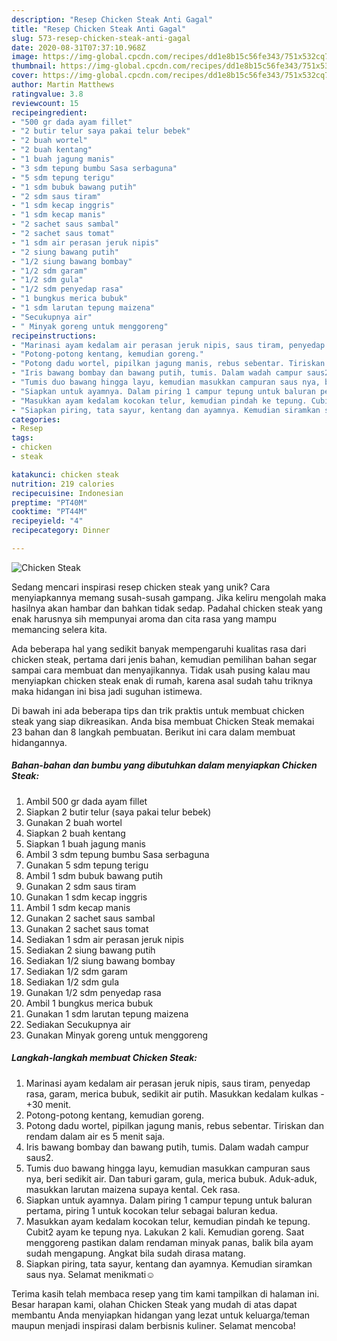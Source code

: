 ```yaml
---
description: "Resep Chicken Steak Anti Gagal"
title: "Resep Chicken Steak Anti Gagal"
slug: 573-resep-chicken-steak-anti-gagal
date: 2020-08-31T07:37:10.968Z
image: https://img-global.cpcdn.com/recipes/dd1e8b15c56fe343/751x532cq70/chicken-steak-foto-resep-utama.jpg
thumbnail: https://img-global.cpcdn.com/recipes/dd1e8b15c56fe343/751x532cq70/chicken-steak-foto-resep-utama.jpg
cover: https://img-global.cpcdn.com/recipes/dd1e8b15c56fe343/751x532cq70/chicken-steak-foto-resep-utama.jpg
author: Martin Matthews
ratingvalue: 3.8
reviewcount: 15
recipeingredient:
- "500 gr dada ayam fillet"
- "2 butir telur saya pakai telur bebek"
- "2 buah wortel"
- "2 buah kentang"
- "1 buah jagung manis"
- "3 sdm tepung bumbu Sasa serbaguna"
- "5 sdm tepung terigu"
- "1 sdm bubuk bawang putih"
- "2 sdm saus tiram"
- "1 sdm kecap inggris"
- "1 sdm kecap manis"
- "2 sachet saus sambal"
- "2 sachet saus tomat"
- "1 sdm air perasan jeruk nipis"
- "2 siung bawang putih"
- "1/2 siung bawang bombay"
- "1/2 sdm garam"
- "1/2 sdm gula"
- "1/2 sdm penyedap rasa"
- "1 bungkus merica bubuk"
- "1 sdm larutan tepung maizena"
- "Secukupnya air"
- " Minyak goreng untuk menggoreng"
recipeinstructions:
- "Marinasi ayam kedalam air perasan jeruk nipis, saus tiram, penyedap rasa, garam, merica bubuk, sedikit air putih. Masukkan kedalam kulkas -+30 menit."
- "Potong-potong kentang, kemudian goreng."
- "Potong dadu wortel, pipilkan jagung manis, rebus sebentar. Tiriskan dan rendam dalam air es 5 menit saja."
- "Iris bawang bombay dan bawang putih, tumis. Dalam wadah campur saus2."
- "Tumis duo bawang hingga layu, kemudian masukkan campuran saus nya, beri sedikit air. Dan taburi garam, gula, merica bubuk. Aduk-aduk, masukkan larutan maizena supaya kental. Cek rasa."
- "Siapkan untuk ayamnya. Dalam piring 1 campur tepung untuk baluran pertama, piring 1 untuk kocokan telur sebagai baluran kedua."
- "Masukkan ayam kedalam kocokan telur, kemudian pindah ke tepung. Cubit2 ayam ke tepung nya. Lakukan 2 kali. Kemudian goreng. Saat menggoreng pastikan dalam rendaman minyak panas, balik bila ayam sudah mengapung. Angkat bila sudah dirasa matang."
- "Siapkan piring, tata sayur, kentang dan ayamnya. Kemudian siramkan saus nya. Selamat menikmati☺"
categories:
- Resep
tags:
- chicken
- steak

katakunci: chicken steak 
nutrition: 219 calories
recipecuisine: Indonesian
preptime: "PT40M"
cooktime: "PT44M"
recipeyield: "4"
recipecategory: Dinner

---
```



![Chicken Steak](https://img-global.cpcdn.com/recipes/dd1e8b15c56fe343/751x532cq70/chicken-steak-foto-resep-utama.jpg)

Sedang mencari inspirasi resep chicken steak yang unik? Cara menyiapkannya memang susah-susah gampang. Jika keliru mengolah maka hasilnya akan hambar dan bahkan tidak sedap. Padahal chicken steak yang enak harusnya sih mempunyai aroma dan cita rasa yang mampu memancing selera kita.



Ada beberapa hal yang sedikit banyak mempengaruhi kualitas rasa dari chicken steak, pertama dari jenis bahan, kemudian pemilihan bahan segar sampai cara membuat dan menyajikannya. Tidak usah pusing kalau mau menyiapkan chicken steak enak di rumah, karena asal sudah tahu triknya maka hidangan ini bisa jadi suguhan istimewa.


Di bawah ini ada beberapa tips dan trik praktis untuk membuat chicken steak yang siap dikreasikan. Anda bisa membuat Chicken Steak memakai 23 bahan dan 8 langkah pembuatan. Berikut ini cara dalam membuat hidangannya.

<!--inarticleads1-->

##### Bahan-bahan dan bumbu yang dibutuhkan dalam menyiapkan Chicken Steak:

1. Ambil 500 gr dada ayam fillet
1. Siapkan 2 butir telur (saya pakai telur bebek)
1. Gunakan 2 buah wortel
1. Siapkan 2 buah kentang
1. Siapkan 1 buah jagung manis
1. Ambil 3 sdm tepung bumbu Sasa serbaguna
1. Gunakan 5 sdm tepung terigu
1. Ambil 1 sdm bubuk bawang putih
1. Gunakan 2 sdm saus tiram
1. Gunakan 1 sdm kecap inggris
1. Ambil 1 sdm kecap manis
1. Gunakan 2 sachet saus sambal
1. Gunakan 2 sachet saus tomat
1. Sediakan 1 sdm air perasan jeruk nipis
1. Sediakan 2 siung bawang putih
1. Sediakan 1/2 siung bawang bombay
1. Sediakan 1/2 sdm garam
1. Sediakan 1/2 sdm gula
1. Gunakan 1/2 sdm penyedap rasa
1. Ambil 1 bungkus merica bubuk
1. Gunakan 1 sdm larutan tepung maizena
1. Sediakan Secukupnya air
1. Gunakan  Minyak goreng untuk menggoreng




<!--inarticleads2-->

##### Langkah-langkah membuat Chicken Steak:

1. Marinasi ayam kedalam air perasan jeruk nipis, saus tiram, penyedap rasa, garam, merica bubuk, sedikit air putih. Masukkan kedalam kulkas -+30 menit.
1. Potong-potong kentang, kemudian goreng.
1. Potong dadu wortel, pipilkan jagung manis, rebus sebentar. Tiriskan dan rendam dalam air es 5 menit saja.
1. Iris bawang bombay dan bawang putih, tumis. Dalam wadah campur saus2.
1. Tumis duo bawang hingga layu, kemudian masukkan campuran saus nya, beri sedikit air. Dan taburi garam, gula, merica bubuk. Aduk-aduk, masukkan larutan maizena supaya kental. Cek rasa.
1. Siapkan untuk ayamnya. Dalam piring 1 campur tepung untuk baluran pertama, piring 1 untuk kocokan telur sebagai baluran kedua.
1. Masukkan ayam kedalam kocokan telur, kemudian pindah ke tepung. Cubit2 ayam ke tepung nya. Lakukan 2 kali. Kemudian goreng. Saat menggoreng pastikan dalam rendaman minyak panas, balik bila ayam sudah mengapung. Angkat bila sudah dirasa matang.
1. Siapkan piring, tata sayur, kentang dan ayamnya. Kemudian siramkan saus nya. Selamat menikmati☺




Terima kasih telah membaca resep yang tim kami tampilkan di halaman ini. Besar harapan kami, olahan Chicken Steak yang mudah di atas dapat membantu Anda menyiapkan hidangan yang lezat untuk keluarga/teman maupun menjadi inspirasi dalam berbisnis kuliner. Selamat mencoba!
